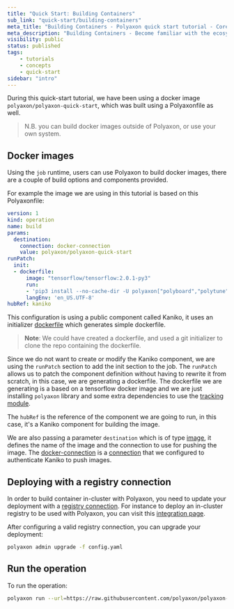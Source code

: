 ```yaml
---
title: "Quick Start: Building Containers"
sub_link: "quick-start/building-containers"
meta_title: "Building Containers - Polyaxon quick start tutorial - Core Concepts"
meta_description: "Building Containers - Become familiar with the ecosystem of Polyaxon tools with a top-level overview and useful links to get you started."
visibility: public
status: published
tags:
    - tutorials
    - concepts
    - quick-start
sidebar: "intro"
---
```


During this quick-start tutorial, we have been using a docker image `polyaxon/polyaxon-quick-start`,
which was built using a Polyaxonfile as well.

> N.B. you can build docker images outside of Polyaxon, or use your own system.

## Docker images

Using the `job` runtime, users can use Polyaxon to build docker images, there are a couple of build options and components provided.

For example the image we are using in this tutorial is based on this Polyaxonfile:

```yaml
version: 1
kind: operation
name: build
params:
  destination:
    connection: docker-connection
    value: polyaxon/polyaxon-quick-start
runPatch:
  init:
  - dockerfile:
      image: "tensorflow/tensorflow:2.0.1-py3"
      run:
      - 'pip3 install --no-cache-dir -U polyaxon["polyboard","polytune"]'
      langEnv: 'en_US.UTF-8'
hubRef: kaniko
```

This configuration is using a public component called Kaniko,
it uses an initializer [dockerfile](/docs/core/specification/init/) which generates simple dockerfile.

> **Note**: We could have created a dockerfile, and used a git initializer to clone the repo containing the dockerfile.

Since we do not want to create or modify the Kaniko component,
we are using the `runPatch` section to add the init section to the job.
The `runPatch` allows us to patch the component definition without having to rewrite it from scratch,
in this case, we are generating a dockerfile.
The dockerfile we are generating is a based on a tensorflow docker image and
we are just installing `polyaxon` library and some extra dependencies to use the [tracking module](/docs/experimentation/tracking/).

The `hubRef` is the reference of the component we are going to run, in this case, it's a Kaniko component for building the image.

We are also passing a parameter `destination` which is of type [image](/docs/core/specification/types/),
it defines the name of the image and the connection to use for pushing the image.
The [docker-connection](/docs/setup/connections/registry/) is a [connection](/docs/setup/connections/)
that we configured to authenticate Kaniko to push images.


## Deploying with a registry connection

In order to build container in-cluster with Polyaxon, you need to update your deployment with a [registry connection](/docs/setup/connections/registry/).
For instance to deploy an in-cluster registry to be used with Polyaxon, you can visit this [integration page](/integrations/in-cluster-registry/). 

After configuring a valid registry connection, you can upgrade your deployment:

```bash
polyaxon admin upgrade -f config.yaml
```

## Run the operation

To run the operation:

```bash
polyaxon run --url=https://raw.githubusercontent.com/polyaxon/polyaxon-quick-start/master/build-containers/build_operation.yaml -l
```
